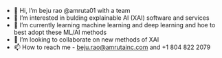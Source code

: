 - 👋 Hi, I’m beju rao @amruta01 with a team
- 👀 I’m interested in bulding explainable AI (XAI) software and services
- 🌱 I’m currently learning machine learning and deep learning and hoe to best adopt these ML/AI methods
- 💞️ I’m looking to collaborate on new methods of XAI
- 📫 How to reach me - beju.rao@amrutainc.com and +1 804 822 2079

<!---
amruta01/amruta01 is a ✨ special ✨ repository because its `README.md` (this file) appears on your GitHub profile.
You can click the Preview link to take a look at your changes.
--->
